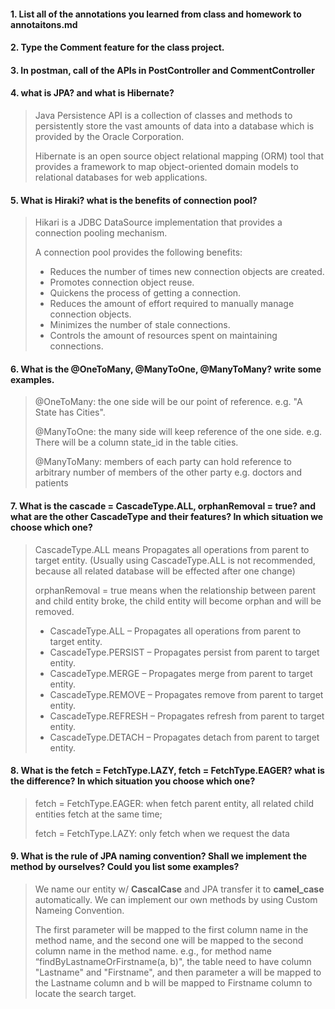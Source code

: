 #### 1. List all of the annotations you learned from class and homework to annotaitons.md
#### 2. Type the Comment feature for the class project.
#### 3. In postman, call of the APIs in PostController and CommentController

#### 4. what is JPA? and what is Hibernate?

> Java Persistence API is a collection of classes and methods to persistently store the vast amounts of data into a database which is provided by the Oracle Corporation.
> 
> Hibernate is an open source object relational mapping (ORM) tool that provides a framework to map object-oriented domain models to relational databases for web applications.
>

#### 5. What is Hiraki? what is the benefits of connection pool?

> Hikari is a JDBC DataSource implementation that provides a connection pooling mechanism. 
> 
> A connection pool provides the following benefits:
> 
> - Reduces the number of times new connection objects are created.
> - Promotes connection object reuse.
> - Quickens the process of getting a connection.
> - Reduces the amount of effort required to manually manage connection objects.
> - Minimizes the number of stale connections.
> - Controls the amount of resources spent on maintaining connections.
> 

#### 6. What is the @OneToMany, @ManyToOne, @ManyToMany? write some examples.

> @OneToMany: the one side will be our point of reference.  e.g. "A State has Cities".
>
> @ManyToOne: the many side will keep reference of the one side.  e.g. There will be a column state_id in the table cities.
>
> @ManyToMany: members of each party can hold reference to arbitrary number of members of the other party e.g. doctors and patients
> 

#### 7. What is the cascade = CascadeType.ALL, orphanRemoval = true? and what are the other CascadeType and their features? In which situation we choose which one?

> CascadeType.ALL means Propagates all operations from parent to target entity. (Usually using CascadeType.ALL is not recommended, because all related database will be effected after one change)
> 
> orphanRemoval = true means when the relationship between parent and child entity broke, the child entity will become orphan and will be removed.
> 
> - CascadeType.ALL – Propagates all operations from parent to target entity.
> - CascadeType.PERSIST – Propagates persist from parent to target entity.
> - CascadeType.MERGE – Propagates merge from parent to target entity.
> - CascadeType.REMOVE – Propagates remove from parent to target entity.
> - CascadeType.REFRESH – Propagates refresh from parent to target entity.
> - CascadeType.DETACH – Propagates detach from parent to target entity.

#### 8. What is the fetch = FetchType.LAZY, fetch = FetchType.EAGER? what is the difference? In which situation you choose which one?

> fetch = FetchType.EAGER: when fetch parent entity, all related child entities fetch at the same time;
>
> fetch = FetchType.LAZY: only fetch when we request the data
> 

#### 9. What is the rule of JPA naming convention? Shall we implement the method by ourselves? Could you list some examples?

> We name our entity w/ **CascalCase** and JPA transfer it to **camel_case** automatically. We can implement our own methods by using Custom Nameing Convention. 
>
> The first parameter will be mapped to the first column name in the method name, and the second one will be mapped to the second column name in the method name. e.g., for method name “findByLastnameOrFirstname(a, b)", the table need to have column "Lastname" and "Firstname", and then parameter a will be mapped to the Lastname column and b will be mapped to Firstname column to locate the search target.


